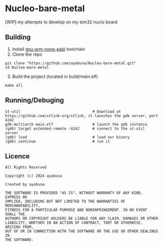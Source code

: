# Nucleo-bare-metal
[WIP] my attempts to develop on my stm32 nuclo board
## Building
1. Install [gnu-arm-none-eabi](https://developer.arm.com/downloads/-/arm-gnu-toolchain-downloads) toolchain
2. Clone the repo
```
git clone "https://github.com/ayabusa/Nucleo-bare-metal.git"
cd Nucleo-bare-metal
```
3. Build the project (located in build/main.elf)
```
make all
```
## Running/Debuging
```shell
st-util                                 # Download at https://github.com/stlink-org/stlink, it launches the gdb server, port 4242
gdb-multiarch main.elf                  # launch the gdb instance
(gdb) target extended-remote :4242      # connect to the st-util server
(gdb) load                              # load our binary
(gdb) continue                          # run it
```
## Licence 
```
All Rights Reserved

Copyright (c) 2024 ayabusa

Created by ayabusa

THE SOFTWARE IS PROVIDED "AS IS", WITHOUT WARRANTY OF ANY KIND, EXPRESS OR
IMPLIED, INCLUDING BUT NOT LIMITED TO THE WARRANTIES OF MERCHANTABILITY,
FITNESS FOR A PARTICULAR PURPOSE AND NONINFRINGEMENT. IN NO EVENT SHALL THE
AUTHORS OR COPYRIGHT HOLDERS BE LIABLE FOR ANY CLAIM, DAMAGES OR OTHER
LIABILITY, WHETHER IN AN ACTION OF CONTRACT, TORT OR OTHERWISE, ARISING FROM,
OUT OF OR IN CONNECTION WITH THE SOFTWARE OR THE USE OR OTHER DEALINGS IN
THE SOFTWARE.
```
